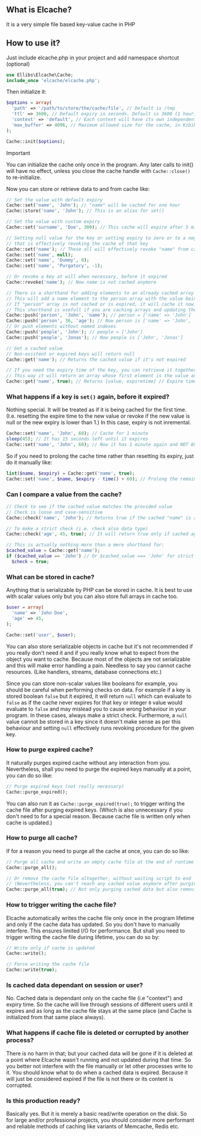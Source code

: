 ## What is Elcache?
It is a very simple file based key-value cache in PHP

## How to use it?
Just include elcache.php in your project and add namespace shortcut (optional)

```php
use Ellibs\Elcache\Cache;
include_once 'elcache/elcache.php';
```

Then initialize it:

```php
$options = array(
  'path' => '/path/to/store/the/cache/file', // Default is /tmp
  'ttl' => 3600, // Default expiry in seconds. Default is 3600 (1 hour)
  'context' => 'default', // Each context will have its own independent cache file
  'max_buffer' => 4096, // Maximum allowed size for the cache, in Kibibytes
);

Cache::init($options);
```
> [!IMPORTANT]
> You can initialize the cache only once in the program. Any later calls to init() will have no effect, unless you close the cache handle with `Cache::close()` to re-initialize.

Now you can store or retrieve data to and from cache like:

```php
// Set the value with default expiry
Cache::set('name', 'John'); // "name" will be cached for one hour
Cache::store('name', 'John'); // This is an alias for set()

// Set the value with custom expiry
Cache::set('surname', 'Doe', 300); // This cache will expire after 5 minutes

// Setting null value for the key or setting expiry to zero or to a negative number,
// that is effectively revoking the cache of that key
Cache::set('name'); // These all will effectively revoke "name" from cache
Cache::set('name', null);
Cache::set('name', 'Dummy', 0);
Cache::set('name', 'Purgatory', -1);

// Or revoke a key at will when necessary, before it expired
Cache::revoke('name'); // Now name is not cached anymore

// There is a shorthand for adding elements to an already cached array
// This will add a name element to the person array with the value being "John".
// If "person" array is not cached or is expired, it will cache it now.
// This shorthand is usefull if you are caching arrays and updating their cache very often.
Cache::push('person', 'John', 'name'); // person = ['name' => 'John']
Cache::push('person', 36, 'age'); // Now person is ['name' => 'John', 'age' => 36]
// Or push elements without named indexes
Cache::push('people', 'John'); // people = ['John']
Cache::push('people', 'Jonas'); // Now people is ['John', 'Jonas']

// Get a cached value
// Non-existent or expired keys will return null
Cache::get('name'); // Returns the cached value if it's not expired

// If you need the expiry time of the key, you can retrieve it together with the value
// This way it will return an array whose first element is the value and second is the expiry time in timestamp
Cache::get('name', true); // Returns [value, expiretime] // Expire time is timestamp, not the remaining seconds
```

### What happens if a key is `set()` again, before it expired?

Nothing special. It will be treated as if it is being cached for the first time. (I.e. resetting the expire time to the new value or revoke if the new value is null or the new expiry is lower than 1.) In this case, expiry is not inremental.

```php
Cache::set('name', 'John', 60); // Cache for 1 minute
sleep(45); // It has 15 seconds left until it expires
Cache::set('name', 'John', 60); // Now it has 1 minute again and NOT 60+15 = 75 seconds.
```

So if you need to prolong the cache time rather than resetting its expiry, just do it manually like:

```php
list($name, $expiry) = Cache::get('name', true);
Cache::set('name', $name, $expiry - time() + 60); // Prolong the remaining cache ttl by 1 minute.
```

### Can I compare a value from the cache?

```php
// Check to see if the cached value matches the provided value
// Check is loose and case-sensitive
Cache::check('name', 'John'); // Returns true if the cached "name" is also John and is not expired; false otherwise.

// To make a strict check (i.e. check also data type)
Cache::check('age', 45, true); // It will return true only if cached age is 45 AND is integer. So "45" (string) will return false.

// This is actually nothing more than a mere shorthand for:
$cached_value = Cache::get('name');
if ($cached_value == 'John') // Or $cached_value === 'John' for strict checking.
  $check = true;
```

### What can be stored in cache?

Anything that is serializable by PHP can be stored in cache. It is best to use with scalar values only but you can also store full arrays in cache too.

```php
$user = array(
  'name' => 'John Doe',
  'age' => 45,
);

Cache::set('user', $user);
```

You can also store serializable objects in cache but it's not recommended if you really don't need it and if you really know what to expect from the object you want to cache. Because most of the objects are not serializable and this will make error handling a pain. Needless to say you cannot cache resources. (Like handlers, streams, database connections etc.)

Since you can store non-scalar values like booleans for example, you should be careful when performing checks on data. For example if a key is stored boolean `false` but it expired, it will return `null` which can evaluate to `false` as if the cache never expires for that key or integer `0` value would evaluate to `false` and may mislead you to cause wrong behaviour in your program. In these cases, always make a strict check. Furthermore, a `null` value cannot be stored in a key since it doesn't make sense as per this behaviour and setting `null` effectively runs revoking procedure for the given key.

### How to purge expired cache?

It naturally purges expired cache without any interaction from you. Nevertheless, shall you need to purge the expired keys manually at a point, you can do so like:

```php
// Purge expired keys (not really necessary)
Cache::purge_expired();
```
You can also run it as `Cache::purge_expired(true);` to trigger writing the cache file after purging expired keys. (Which is also unnecessary if you don't need to for a special reason. Because cache file is written only when cache is updated.)

### How to purge all cache?

If for a reason you need to purge all the cache at once, you can do so like:

```php
// Purge all cache and write an empty cache file at the end of runtime
Cache::purge_all();

// Or remove the cache file altogether, without waiting script to end
// (Nevertheless, you can't reach any cached value anymore after purging, even if writing is not triggered.)
Cache::purge_all(true); // Not only purging cached data but also removing the cache file, which will be re-created after cache is updated again.
```

### How to trigger writing the cache file?

Elcache automatically writes the cache file only once in the program lifetime and only if the cache data has updated. So you don't have to manually interfere. This ensures limited I/O for performance. But shall you need to trigger writing the cache file during lifetime, you can do so by:

```php
// Write only if cache is updated
Cache::write();

// Force writing the cache file
Cache::write(true);
```

### Is cached data dependant on session or user?

No. Cached data is dependant only on the cache file (i.e "context") and expiry time. So the cache will live through sessions of different users until it expires and as long as the cache file stays at the same place (and Cache is initialized from that same place always).

### What happens if cache file is deleted or corrupted by another process?

There is no harm in that; but your cached data will be gone if it is deleted at a point where Elcache wasn't running and not updated during that time. So you better not interfere with the file manually or let other processes write to it. You should know what to do when a cached data is expired. Because it will just be considered expired if the file is not there or its content is corrupted.

### Is this production ready?

Basically yes. But it is merely a basic read/write operation on the disk. So for large and/or professional projects, you should consider more performant and reliable methods of caching like variants of Memcache, Redis etc.
